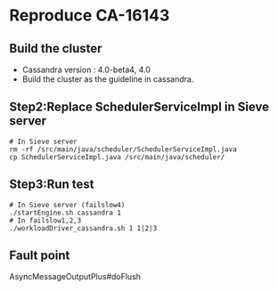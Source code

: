 # Reproduce CA-16143
## Build the cluster
- Cassandra version : 4.0-beta4, 4.0
- Build the cluster as the guideline in cassandra.
## Step2:Replace SchedulerServiceImpl in Sieve server
```
# In Sieve server
rm -rf /src/main/java/scheduler/SchedulerServiceImpl.java
cp SchedulerServiceImpl.java /src/main/java/scheduler/
```
## Step3:Run test
```
# In Sieve server (failslow4)
./startEngine.sh cassandra 1
# In failslow1,2,3
./workloadDriver_cassandra.sh 1 1|2|3
```
## Fault point
AsyncMessageOutputPlus#doFlush